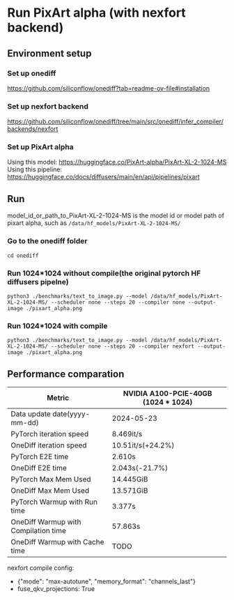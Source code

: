 # Run PixArt alpha (with nexfort backend)
## Environment setup
### Set up onediff
https://github.com/siliconflow/onediff?tab=readme-ov-file#installation

### Set up nexfort backend
https://github.com/siliconflow/onediff/tree/main/src/onediff/infer_compiler/backends/nexfort

### Set up PixArt alpha
Using this model: https://huggingface.co/PixArt-alpha/PixArt-XL-2-1024-MS
Using this pipeline: https://huggingface.co/docs/diffusers/main/en/api/pipelines/pixart

## Run
model_id_or_path_to_PixArt-XL-2-1024-MS is the model id or model path of pixart alpha, such as `/data/hf_models/PixArt-XL-2-1024-MS/`

### Go to the onediff folder
```
cd onediff
```

### Run 1024*1024 without compile(the original pytorch HF diffusers pipelne)
```
python3 ./benchmarks/text_to_image.py --model /data/hf_models/PixArt-XL-2-1024-MS/ --scheduler none --steps 20 --compiler none --output-image ./pixart_alpha.png
```

### Run 1024*1024 with compile
```
python3 ./benchmarks/text_to_image.py --model /data/hf_models/PixArt-XL-2-1024-MS/ --scheduler none --steps 20 --compiler nexfort --output-image ./pixart_alpha.png
```

## Performance comparation
| Metric                               | NVIDIA A100-PCIE-40GB (1024 * 1024) |
| ------------------------------------ | ----------------------------------- |
| Data update date(yyyy-mm-dd)         | 2024-05-23                          |
| PyTorch iteration speed              | 8.469it/s                           |
| OneDiff iteration speed              | 10.51it/s(+24.2%)                   |
| PyTorch E2E time                     | 2.610s                              |
| OneDiff E2E time                     | 2.043s(-21.7%)                      |
| PyTorch Max Mem Used                 | 14.445GiB                           |
| OneDiff Max Mem Used                 | 13.571GiB                           |
| PyTorch Warmup with Run time         | 3.377s                              |
| OneDiff Warmup with Compilation time | 57.863s                             |
| OneDiff Warmup with Cache time       | TODO                                |

nexfort compile config: 
- {"mode": "max-autotune", "memory_format": "channels_last"}
- fuse_qkv_projections: True

